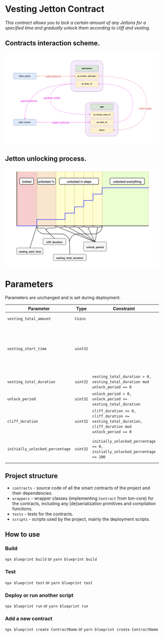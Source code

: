 # Vesting Jetton Contract

*This contract allows you to lock a certain amount of any Jettons for a specified time and gradually unlock them according to cliff and vesting.*

## Contracts interaction scheme.

![Scheme](assets/image-scheme.png)

## Jetton unlocking process.

![Unlock scheme](assets/unlock-scheme.png)

# Parameters

Parameters are unchanged and is set during deployment.


| Parameter                     | Type         | Constraint                                                      | Description |
|-------------------------------|--------------|-----------------------------------------------------------------|-------------|
| `vesting_total_amount`        | `Coins`     |                                                                 | The total amount of locked Jettons. |
| `vesting_start_time`          | `uint32`    |                                             | The UNIX time, the starting point of the vesting period. Until this moment the `vesting_total_amount` is locked, after that it starts to unlock according to other parameters. |
| `vesting_total_duration`      | `uint32`    | `vesting_total_duration > 0, vesting_total_duration mod unlock_period == 0` | Total vesting duration in seconds. |
| `unlock_period`               | `uint32`    | `unlock_period > 0, unlock_period <= vesting_total_duration`    | Unlock period in seconds. |
| `cliff_duration`              | `uint32`    | `cliff_duration >= 0, cliff_duration <= vesting_total_duration, cliff_duration mod unlock_period == 0` | Starting cliff period duration in seconds. |
| `initially_unlocked_percentage` | `uint32`  | `initially_unlocked_percentage >= 0, initially_unlocked_percentage <= 100` | The percentage of `vesting_total_amount` that will be unlocked immediately after `vesting_start_time`. |



## Project structure

-   `contracts` - source code of all the smart contracts of the project and their dependencies.
-   `wrappers` - wrapper classes (implementing `Contract` from ton-core) for the contracts, including any [de]serialization primitives and compilation functions.
-   `tests` - tests for the contracts.
-   `scripts` - scripts used by the project, mainly the deployment scripts.

## How to use

### Build

`npx blueprint build` or `yarn blueprint build`

### Test

`npx blueprint test` or `yarn blueprint test`

### Deploy or run another script

`npx blueprint run` or `yarn blueprint run`

### Add a new contract

`npx blueprint create ContractName` or `yarn blueprint create ContractName`

